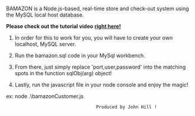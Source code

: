 BAMAZON is a Node.js-based, real-time store and check-out system using the MySQL local host database.

  __Please check out the tutorial video__ [__right here!__](README.md)

1)   In order for this to work for you, you will have to create your own localhost, MySQL server.

2) Run the bamazon.sql code in your MySql workbench.

3) From there, just simply replace 'port,user,password'  into the matching spots in the function sqlObj(arg) object!

4) Lastly, run the javascript file in your node console and enjoy the magic!

ex: node .\bamazonCustomer.js

                                      Produced by John Hill !